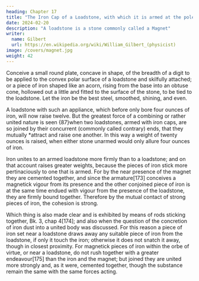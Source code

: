```yaml
---
heading: Chapter 17
title: "The Iron Cap of a Loadstone, with which it is armed at the pole (for the sake of the virtue) and on the efficacy of the same"
date: 2024-02-20
description: "A loadstone is a stone commonly called a Magnet"
writer:
  name: Gilbert
  url: https://en.wikipedia.org/wiki/William_Gilbert_(physicist)
image: /covers/magnet.jpg
weight: 42
---
```




Conceive a small round plate, concave in shape, of the breadth of a digit to be applied to the convex polar surface of a loadstone and skilfully attached; or a piece of iron shaped like an acorn, rising from the base into an obtuse cone, hollowed out a little and fitted to the surface of the stone, to be tied to the loadstone. Let the iron be the best steel, smoothed, shining, and even.

A loadstone with such an appliance, which before only bore four ounces of iron, will now raise twelve. But the greatest force of a combining or rather united nature is seen {87}when two loadstones, armed with iron caps, are so joined by their concurrent (commonly called contrary) ends, that they mutually *attract and raise one another. In this way a weight of twenty ounces is raised, when either stone unarmed would only allure four ounces of iron. 

Iron unites to an armed loadstone more firmly than to a loadstone; and on that account raises greater weights, because the pieces of iron stick more pertinaciously to one that is armed. For by the near presence of the magnet they are cemented together, and since the armature[173] conceives a magnetick vigour from its presence and the other conjoined piece of iron is at the same time endued with vigour from the presence of the loadstone, they are firmly bound together. Therefore by the mutual contact of strong pieces of iron, the cohesion is strong. 

Which thing is also made clear and is exhibited by means of rods sticking together, Bk. 3, chap 4[174]; and also when the question of the concretion of iron dust into a united body was discussed. For this reason a piece of iron set near a loadstone draws away any suitable piece of iron from the loadstone, if only it touch the iron; otherwise it does not snatch it away, though in closest proximity. For magnetick pieces of iron within the orbe of virtue, or near a loadstone, do not rush together with a greater endeavour[175] than the iron and the magnet; but joined they are united more strongly and, as it were, cemented together, though the substance remain the same with the same forces acting.



